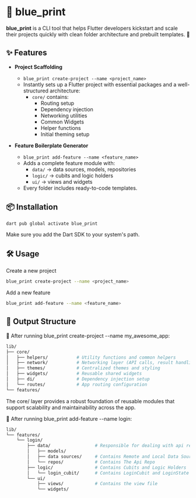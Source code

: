# 🧱 blue_print

**blue_print** is a CLI tool that helps Flutter developers kickstart and scale their projects quickly with clean folder architecture and prebuilt templates. 🚀

## ✨ Features

- **Project Scaffolding**

  - `blue_print create-project --name <project_name>`
  - Instantly sets up a Flutter project with essential packages and a well-structured architecture:
    - `core/` contains:
      - Routing setup
      - Dependency injection
      - Networking utilities
      - Common Widgets
      - Helper functions
      - Initial theming setup

- **Feature Boilerplate Generator**
  - `blue_print add-feature --name <feature_name>`
  - Adds a complete feature module with:
    - `data/` → data sources, models, repositories
    - `logic/` → cubits and logic holders
    - `ui/` → views and widgets
  - Every folder includes ready-to-code templates.

## 📦 Installation

```bash
dart pub global activate blue_print
```

Make sure you add the Dart SDK to your system's path.

## 🛠 Usage

Create a new project

```bash
blue_print create-project --name <project_name>
```

Add a new feature

```bash
blue_print add-feature --name <feature_name>
```

## 📁 Output Structure

🔧 After running blue_print create-project --name my_awesome_app:

```bash
lib/
├── core/
│   ├── helpers/           # Utility functions and common helpers
│   ├── network/           # Networking layer (API calls, result handling, error parsing)
│   ├── themes/            # Centralized themes and styling
│   ├── widgets/           # Reusable shared widgets
│   ├── di/                # Dependency injection setup
│   └── routes/            # App routing configuration
└── features/
```

The core/ layer provides a robust foundation of reusable modules that support scalability and maintainability across the app.

🧩 After running blue_print add-feature --name login:

```bash
lib/
└── features/
    └── login/
        ├── data/                 # Responsible for dealing with api requests
        │   ├── models/
        │   ├── data sources/     # Contains Remote and Local Data Sources
        │   └── repos/            # Contains The Api Repo
        ├── logic/                # Contains Cubits and Logic Holders
        │   └── login_cubit/      # Contains LoginCubit and LoginState
        └── ui/
            ├── views/            # Contains the view file
            └── widgets/

```
